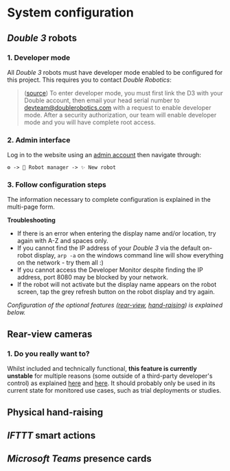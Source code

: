 # System configuration
## *Double 3* robots
### 1. Developer mode
All *Double 3* robots must have developer mode enabled to be configured for this project. This requires you to contact *Double Robotics*:

> ([source](https://github.com/doublerobotics/d3-sdk/blob/master/docs/Developer%20Mode.md)) To enter developer mode, you must first link the D3 with your Double account, then email your head serial number to devteam@doublerobotics.com with a request to enable developer mode. After a security authorization, our team will enable developer mode and you will have complete root access.

### 2. Admin interface
Log in to the website using an [admin account]() then navigate through:
```
⚙️ -> 🤖 Robot manager -> ✨ New robot
```

### 3. Follow configuration steps
The information necessary to complete configuration is explained in the multi-page form.

**Troubleshooting**
- If there is an error when entering the display name and/or location, try again with A-Z and spaces only.
- If you cannot find the IP address of your *Double 3* via the default on-robot display, `arp -a` on the windows command line will show everything on the network - try them all :) 
- If you cannot access the Developer Monitor despite finding the IP address, port 8080 may be blocked by your network.
- If the robot will not activate but the display name appears on the robot screen, tap the grey refresh button on the robot display and try again.

*Configuration of the optional features ([rear-view](), [hand-raising]()) is explained below.*

## Rear-view cameras
### 1. Do you really want to?
Whilst included and technically functional, **this feature is currently unstable** for multiple reasons (some outside of a third-party developer's control) as explained [here]() and [here](). It should probably only be used in its current state for monitored use cases, such as trial deployments or studies.

## Physical hand-raising
## *IFTTT* smart actions
## *Microsoft Teams* presence cards